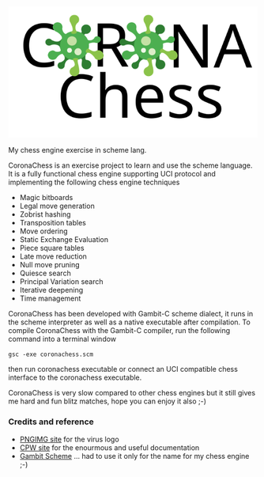 ![CoronaChess](https://raw.githubusercontent.com/pmon/coronachess/master/coronachess-logo.svg)

My chess engine exercise in scheme lang.


CoronaChess is an exercise project to learn and use the scheme language. It is a fully functional chess engine supporting UCI protocol and implementing the following chess engine techniques
* Magic bitboards
* Legal move generation
* Zobrist hashing
* Transposition tables
* Move ordering
* Static Exchange Evaluation
* Piece square tables
* Late move reduction
* Null move pruning
* Quiesce search
* Principal Variation search
* Iterative deepening
* Time management

CoronaChess has been developed with Gambit-C scheme dialect, it runs in the scheme interpreter as well as a native executable after compilation.
To compile CoronaChess with the Gambit-C compiler, run the following command into a terminal window
```
gsc -exe coronachess.scm
```
then run coronachess executable or connect an UCI compatible chess interface to the coronachess executable.

CoronaChess is very slow compared to other chess engines but it still gives me hard and fun blitz matches, hope you can enjoy it also ;-)

### Credits and reference
- [PNGIMG site](https://pngimg.com) for the virus logo
- [CPW site](https://www.chessprogramming.org/Main_Page) for the enourmous and useful documentation
- [Gambit Scheme](http://www.gambitscheme.org/wiki/index.php/Main_Page) ... had to use it only for the name for my chess engine ;-)
